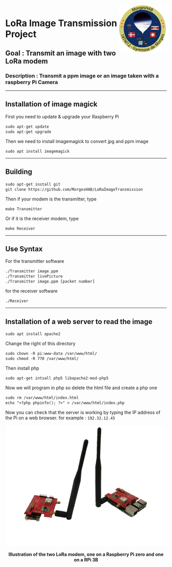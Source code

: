<img src="/Img/LogoMHAB.png" width=150 align="right" >

# LoRa Image Transmission Project

## Goal : Transmit an image with two LoRa modem

### Description : Transmit a ppm image or an image taken with a raspberry Pi Camera

-----------------------------------------------------------------
## Installation of image magick
First you need to update & upgrade your Raspberry Pi
```
sudo apt-get update
sudo apt-get upgrade
```
Then we need to install imagemagick to convert jpg and ppm image
```
sudo apt install imagemagick
```
-----------------------------------------------------------------
## Building
```
sudo apt-get install git
git clone https://github.com/MorgesHAB/LoRaImageTransmission
```
Then if your modem is the transmitter, type
```
make Transmitter
```
Or if it is the receiver modem, type
```
make Receiver
```
-----------------------------------------------------------------
## Use Syntax
For the transmitter software
```
./Transmitter image.ppm
./Transmitter livePicture
./Transmitter image.ppm [packet number]
```
for the receiver software
```
./Receiver
```
-----------------------------------------------------------------
## Installation of a web server to read the image
```
sudo apt install apache2
```
Change the right of this directory
```
sudo chown -R pi:www-data /var/www/html/
sudo chmod -R 770 /var/www/html/
```
Then install php
```
sudo apt-get intsall php5 libapache2-mod-php5
```
Now we will program in php so delete the html file and create a php one
```
sudo rm /var/www/html/index.html
echo "<?php phpinfo(); ?>" > /var/www/html/index.php
```
Now you can check that the server is working by typing the IP address of the Pi on a web browser.
for example :  `192.32.12.45`


<img src="/Img/LoRa.png" width=800>
<p align="center"><b>Illustration of the two LoRa modem, one on a Raspberry Pi zero and one on a RPi 3B</b><br></p>
